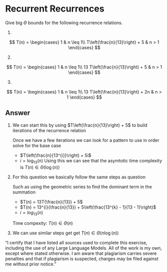 # Recurrent Recurrences

Give big $\Theta$ bounds for the following recurrence relations.

1.
$$ T(n) =
    \begin{cases}
        1 & n \leq 1\\
        T\left(\frac{n}{13}\right) + 5 & n > 1
    \end{cases}
$$

2.
$$ T(n) =
    \begin{cases}
        1 & n \leq 1\\
        13 T\left(\frac{n}{13}\right) + 5 & n > 1
    \end{cases}
$$

3.
$$ T(n) =
    \begin{cases}
        1 & n \leq 1\\
        13 T\left(\frac{n}{13}\right) + 2n & n > 1
    \end{cases}
$$


## Answer
1. We can start this by using $T\left(\frac{n}{13}\right) + 5$ to build iterations of the recurrence relation

   Once we have a few iterations we can look for a pattern to use in order solve for the base case

      - $T\left(\frac{n}{13^{i}}\right) + 5i$
      - $i = \log_{13}(n)$
   Using this we can see that the asymtotic time complexity is $T(n) \in \Theta(\log(n))$

2. For this question we basically follow the same steps as question

   Such as using the geometric series to find the dominant term in the summation
   
      - $T(n) = 13T(\frac{n}{13}) + 5$
      - $T(n) = 13^{i}(\frac{n}{13}) + 5\left(\frac{13^{k} - 1}{13 - 1}\right)$
      - $i = log_{13}(n)$

   Time compexity: $T(n) \in \Theta(n)$

3. We can use similar steps get get $T(n) \in \Theta(n\log(n))$

“I certify that I have listed all sources used to complete this exercise, including the use
of any Large Language Models. All of the work is my own, except where stated
otherwise. I am aware that plagiarism carries severe penalties and that if plagiarism is
suspected, charges may be filed against me without prior notice.”
